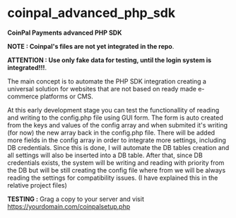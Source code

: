 # coinpal_advanced_php_sdk
**CoinPal Payments advanced PHP SDK**

**NOTE : Coinpal's files are not yet integrated in the repo**.

**ATTENTION : Use only fake data for testing, until the login system is integrated!!!**.

The main concept is to automate the PHP SDK integration creating a universal solution for websites that are not based on ready made e-commerce platforms or CMS.

At this early development stage you can test the functionallity of reading and writing to the config.php file using GUI form. The form is auto created from the keys and values of the config array and when submited it's writing (for now) the new array back in the config.php file.
There will be added more fields in the config array in order to integrate more settings, including DB credentials. Since this is done, I will automate the DB tables creation and all settings will also be inserted into a DB table. After that, since DB credentials exists, the system will be writing and reading with priority from the DB but will be still creating the config file where from we will be always reading the settings for compatibility issues. (I have explained this in the relative project files)

**TESTING :**
Grag a copy to your server and visit https://yourdomain.com/coinpalsetup.php
